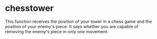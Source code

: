 # chesstower
This function receives the position of your tower in a chess game and the position of your enemy's piece. It says whether you are capable of removing the enemy's piece in only one movement. 
